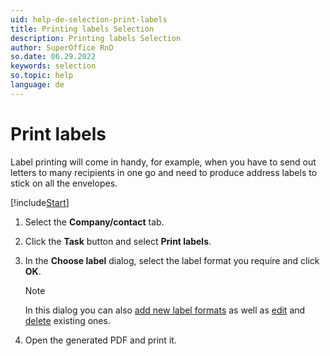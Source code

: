 ```yaml
---
uid: help-de-selection-print-labels
title: Printing labels Selection
description: Printing labels Selection
author: SuperOffice RnD
so.date: 06.29.2022
keywords: selection
so.topic: help
language: de
---
```


# Print labels

Label printing will come in handy, for example, when you have to send out letters to many recipients in one go and need to produce address labels to stick on all the envelopes.

[!include[Start](../includes/steps-start-task.md)]

1. Select the **Company/contact** tab.

2. Click the **Task** button and select **Print labels**.

3. In the **Choose label** dialog, select the label format you require and click **OK**.

    > [!NOTE]
    > In this dialog you can also [add new label formats][2] as well as [edit][3] and [delete][4] existing ones.

4. Open the generated PDF and print it.

<!-- Referenced links -->
[2]: ../../../../reports/learn/labels/add-format.md
[3]: ../../../../reports/learn/labels/edit-format.md
[4]: ../../../../reports/learn/labels/remove-format.md

<!-- Referenced images -->

